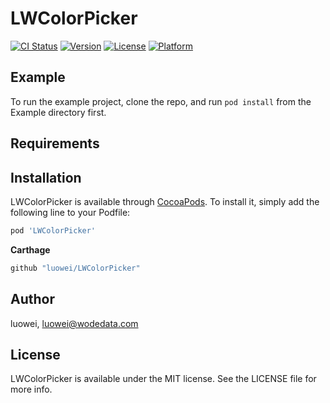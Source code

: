 # LWColorPicker

[![CI Status](https://img.shields.io/travis/luowei/LWColorPicker.svg?style=flat)](https://travis-ci.org/luowei/LWColorPicker)
[![Version](https://img.shields.io/cocoapods/v/LWColorPicker.svg?style=flat)](https://cocoapods.org/pods/LWColorPicker)
[![License](https://img.shields.io/cocoapods/l/LWColorPicker.svg?style=flat)](https://cocoapods.org/pods/LWColorPicker)
[![Platform](https://img.shields.io/cocoapods/p/LWColorPicker.svg?style=flat)](https://cocoapods.org/pods/LWColorPicker)

## Example

To run the example project, clone the repo, and run `pod install` from the Example directory first.

## Requirements

## Installation

LWColorPicker is available through [CocoaPods](https://cocoapods.org). To install
it, simply add the following line to your Podfile:

```ruby
pod 'LWColorPicker'
```

**Carthage**
```ruby
github "luowei/LWColorPicker"
```


## Author

luowei, luowei@wodedata.com

## License

LWColorPicker is available under the MIT license. See the LICENSE file for more info.
